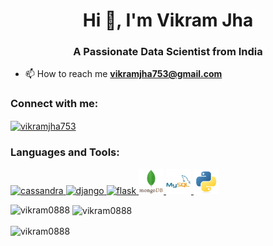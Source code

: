 
<h1 align="center">Hi 👋, I'm Vikram Jha</h1>
<h3 align="center">A Passionate Data Scientist from India</h3>


- 📫 How to reach me **vikramjha753@gmail.com**

<h3 align="left">Connect with me:</h3>
<p align="left">
<a href="https://www.leetcode.com/vikramjha753" target="blank"><img align="center" src="https://raw.githubusercontent.com/rahuldkjain/github-profile-readme-generator/master/src/images/icons/Social/leet-code.svg" alt="vikramjha753" height="30" width="40" /></a>
</p>

<h3 align="left">Languages and Tools:</h3>
<p align="left"> <a href="https://cassandra.apache.org/" target="_blank" rel="noreferrer"> <img src="https://www.vectorlogo.zone/logos/apache_cassandra/apache_cassandra-icon.svg" alt="cassandra" width="40" height="40"/> </a> <a href="https://www.djangoproject.com/" target="_blank" rel="noreferrer"> <img src="https://cdn.worldvectorlogo.com/logos/django.svg" alt="django" width="40" height="40"/> </a> <a href="https://flask.palletsprojects.com/" target="_blank" rel="noreferrer"> <img src="https://www.vectorlogo.zone/logos/pocoo_flask/pocoo_flask-icon.svg" alt="flask" width="40" height="40"/> </a> <a href="https://www.mongodb.com/" target="_blank" rel="noreferrer"> <img src="https://raw.githubusercontent.com/devicons/devicon/master/icons/mongodb/mongodb-original-wordmark.svg" alt="mongodb" width="40" height="40"/> </a> <a href="https://www.mysql.com/" target="_blank" rel="noreferrer"> <img src="https://raw.githubusercontent.com/devicons/devicon/master/icons/mysql/mysql-original-wordmark.svg" alt="mysql" width="40" height="40"/> </a> <a href="https://www.python.org" target="_blank" rel="noreferrer"> <img src="https://raw.githubusercontent.com/devicons/devicon/master/icons/python/python-original.svg" alt="python" width="40" height="40"/> </a> </p>

<p><img align="left" src="https://github-readme-stats.vercel.app/api/top-langs?username=vikram0888&show_icons=true&locale=en&layout=compact" alt="vikram0888" /></p>

<p>&nbsp;<img align="center" src="https://github-readme-stats.vercel.app/api?username=vikram0888&show_icons=true&locale=en" alt="vikram0888" /></p>

<p><img align="center" src="https://github-readme-streak-stats.herokuapp.com/?user=vikram0888&" alt="vikram0888" /></p>
